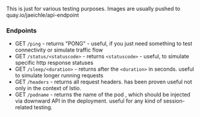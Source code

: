 This is just for various testing purposes.
Images are usually pushed to quay.io/jaeichle/api-endpoint

### Endpoints

* GET `/ping` - returns "PONG" - useful, if you just need something to test connectivity or simulate traffic flow
* GET `/status/<statuscode>` - returns `<statuscode>` - useful, to simulate specific http response statuses
* GET `/sleep/<duration>` - returns after the `<duration>` in seconds. useful to simulate longer running requests
* GET `/headers` - returns all request headers. has been proven useful not only in the context of Istio.
* GET `/podname` - returns the name of the pod , which should be injected via downward API in the deployment. useful for any kind of session-related testing.
